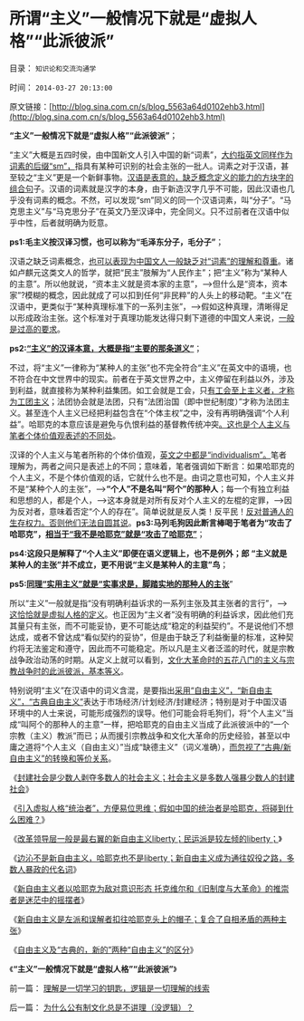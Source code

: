 # 所谓“主义”一般情况下就是“虚拟人格”“此派彼派”

目录： `知识论和交流沟通学` 

时间： `2014-03-27 20:13:00` 

原文链接：[http://blog.sina.com.cn/s/blog_5563a64d0102ehb3.html](http://blog.sina.com.cn/s/blog_5563a64d0102ehb3.html)

**“主义”一般情况下就是“虚拟人格”“此派彼派”**；

“主义”大概是五四时侯，由中国新文人引入中国的新“词素”，[大约指英文同样作为词素的后缀“sm”，](../../../2012/7/20/什么是“主义”？个人主义就是“个人无主义”.md)指具有某种可识别的社会主张的一批人。词素之对于汉语，甚至较之“主义”更是一个新鲜事物。[汉语是表意的，缺乏概念定义的能力的方块字的组合句](../../../2010/10/16/汉语是修辞表意语言，最适合道德口水仗.md)子。汉语的词素就是汉字的本身，由于新造汉字几乎不可能，因此汉语也几乎没有词素的概念。不然，可以发现“sm”同义的同一个汉语词素，叫“分子”。“马克思主义”与“马克思分子”在英文乃至汉译中，完全同义。只不过前者在汉语中似乎中性，后者就明确为贬意。

**ps1:毛主义按汉译习惯，也可以称为“毛泽东分子，毛分子”**；

汉语之缺乏词素概念，[也可以表现为中国文人一般缺乏对“词素”的理解和尊重](../../../2009/4/17/形意思维：科学类思维和哲学类思维的根本区别.md)。诸如卢麒元这类文人的哲学，就把“民主”肢解为“人民作主”；把“主义”称为“某种人的主意”。所以他就说，“资本主义就是资本家的主意”，——>但什么是“资本，资本家”?模糊的概念，因此就成了可以扣到任何“非民粹”的人头上的移动靶。“主义”在汉语中，更类似于“某种真理标准下的一系列主张”，——>假如这种真理，清晰得足以形成政治主张。这个标准对于真理功能发达得只剩下道德的中国文人来说，[一般是过高的要求](../../../2011/3/4/请把话说清楚！沟通科学不是万能的.md)。

**ps2:[“主义”的汉译本意，大概是指“主要的那条道义”](../../../2009/4/24/科学进化论和达尔文主义.md)**；

不过，将“主义”一律称为“某种人的主张”也不完全符合“主义”在英文中的语境，也不符合在中文世界中的现实。前者在于英文世界之中，主义停留在利益以外，涉及到利益，就直接称为某种利益集团。如工会就是工会，只[有工会至上主义者，才称为工团主义](../../../2012/6/2/工团主义混淆了工会，私有制企业和中世纪行会.md)；法团协会就是法团，只有“法团治国（即中世纪制度）”才称为法团主义。甚至连个人主义已经把利益包含在“个体主权”之中，没有再明确强调“个人利益”。哈耶克的本意应该是避免与仇恨利益的基督教传统冲突[。这也是个人主义与笔者个体价值观表述的不同处](../../../2014/3/15/新自由主义是内涵非常含糊的帽子，及哈耶克和左棍.md)。

汉译的个人主义与笔者所称的个体价值观，[英文之中都是“individualism”。](../../../2010/3/7/Individualism（个体价值）不宜混同个人主义.md)笔者理解为，两者之间只是表述上的不同；意味着，笔者强调如下断言：如果哈耶克的个人主义，不是个体价值观的话，它就什么也不是。由词之意也可知，个人主义并不是“某种个人的主张”，——>**“个人”不是名叫“阿个”的那种人**；每一个有独立利益和思想的人，都是个人，——>这本身就是对所有反对个人主义的左棍的定罪，——>因为反对者，意味着否定“个人的存在”。简单说就是反人类！反平民！[反对普通人的生存权力。否则他们无法自圆其说](../../../2010/3/16/基督教并非民主必要前提，也无必然关系.md)。**ps3:马列毛狗因此断言棒喝于笔者为“攻击了哈耶克”，[相当于“我不是哈耶克”就是“攻击了哈耶克”](../../../2011/2/26/哈耶克分子和“民主的权威”.md)**；

**ps4:这段只是解释了“个人主义”即便在语义逻辑上，也不是例外；郎
“主义就是某种人的主张”并不成立，更不用说“主义是某种人的主意”鸟**；

**ps5:[同理“实用主义”就是“实事求是，脚踏实地的那种人的主张](../../../2009/7/28/美国资产阶级实用主义反动哲学.md)**”

所以“主义”一般就是指“没有明确利益诉求的一系列主张及其主张者的言行”，——>[这恰恰就是虚拟人格的定义](../../../2014/3/19/虚拟人格的定义和要点，社会应用及其政治史.md)。也正因为“主义者”没有明确的利益诉求，因此他们充其量只有主张，而不可能妥协，更不可能达成“稳定的利益契约”。不是说他们不想达成，或者不曾达成“看似契约的妥协”，但是由于缺乏了利益衡量的标准，这种契约将无法鉴定和遵守，因此而不可能稳定。所以凡是主义者泛滥的时代，就是宗教战争政治动荡的时期。从定义上就可以看到，[文化大革命时的五花八门的主义与宗教战争时的此派彼派，基本等义](../../../2010/11/19/基督教罗马“统一思想”空前残酷，越来越残酷.md)。

特别说明“主义”在汉语中的词义含混，是要指出[采用“自由主义”，“新自由主义”，“古典自由主义”](../../../2014/3/15/新自由主义是内涵非常含糊的帽子，及哈耶克和左棍.md)表达于市场经济/计划经济/封建经济；特别是对于中国汉语环境中的人士来说，可能形成强烈的误导。他们可能会将毛狗们，将“个人主义”当成“叫阿个的那种人的主意”一样，把哈耶克的自由主义当成了此派彼派中的“一个宗教（主义）教派”而已；从而援引宗教战争和文化大革命的历史经验，甚至以中庸之道将“个人主义（自由主义）”当成“缺德主义”（词义准确），[而忽视了“古典/新自由主义”的转换和等价关系](../../../2014/3/9/我国领导层一般比“民粹公知”更称得上“民主，开明”.md)。

《[封建社会是少数人剥夺多数人的社会主义；社会主义是多数人强暴少数人的封建社会](../../../2014/3/1/“统治者”永远不可能压制住“统治阶级”.md)》

《[引入虚拟人格“统治者”，方便易位思维；假如中国的统治者是哈耶克，将碰到什么困难？](../../../2014/3/8/就算哈耶克的转世灵童，搞定中国也很难.md)》

《[改革领导层一般是最右翼的新自由主义liberty；民运派是较左倾的liberty；](../../../2014/3/9/我国领导层一般比“民粹公知”更称得上“民主，开明”.md)》

《[边沁不是新自由主义，哈耶克也不是liberty；新自由主义成为通往奴役之路，多数人暴政的代名词](../../../2014/3/10/边沁不是新自由主义，哈耶克也不是liberty.md)》

《[新自由主义者以哈耶克为敌对意识形态
托克维尔和《旧制度与大革命》的推崇者是迷茫中的摇摆者](../../../2014/3/11/托克维尔和《旧制度与大革命》的推崇者，迷茫中的摇摆者.md)》

《[新自由主义是左派和误解者扣往哈耶克头上的帽子；复合了自相矛盾的两种主张](../../../2014/3/15/新自由主义是内涵非常含糊的帽子，及哈耶克和左棍.md)》

《[自由主义及“古典的，新的”两种“自由主义”的区分](../../../2014/3/23/自由主义及“古典的，新的”两种“自由主义”的区分.md)》

《**“主义”一般情况下就是“虚拟人格”“此派彼派”**》

前一篇： [理解是一切学习的钥匙，逻辑是一切理解的线索](../../../2014/3/30/理解是一切学习的钥匙，逻辑是一切理解的线索.md)

后一篇： [为什么公有制文化总是不讲理（没逻辑）？](../../../2014/3/25/为什么公有制文化总是不讲理（没逻辑）？.md)

